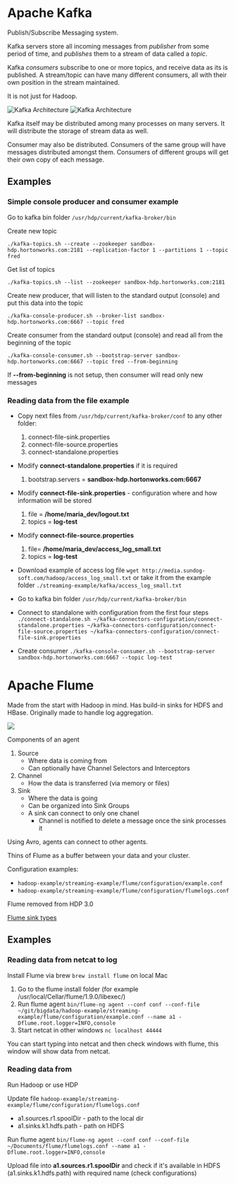 # Apache Kafka
Publish/Subscribe Messaging system. 

Kafka servers store all incoming messages from _publisher_ from some period of time, and _publishes_ them to a stream of data called a _topic_. 

Kafka _consumers_ subscribe to one or more topics, and receive data as its is published. A stream/topic can have many different consumers, all with their own position in the stream maintained.

It is not just for Hadoop.

![Kafka Architecture](https://d2h0cx97tjks2p.cloudfront.net/blogs/wp-content/uploads/sites/2/2018/04/Apache-Kafka-Cluster-1.png)
![Kafka Architecture](https://d2h0cx97tjks2p.cloudfront.net/blogs/wp-content/uploads/sites/2/2018/04/Kafka-Architecture.png)

Kafka itself may be distributed among many processes on many servers. It will distribute the storage of stream data as well.

Consumer may also be distributed. Consumers of the same group will have messages distributed amongst them. Consumers of different groups will get their own copy of each message.

## Examples

### Simple console producer and consumer example

Go to kafka bin folder ```/usr/hdp/current/kafka-broker/bin```

Create new topic
```
./kafka-topics.sh --create --zookeeper sandbox-hdp.hortonworks.com:2181 --replication-factor 1 --partitions 1 --topic fred
```

Get list of topics
```
./kafka-topics.sh --list --zookeeper sandbox-hdp.hortonworks.com:2181
```
 
Create new producer, that will listen to the standard output (console) and put this data into the topic
```
./kafka-console-producer.sh --broker-list sandbox-hdp.hortonworks.com:6667 --topic fred
```

Create consumer from the standard output (console) and read all from the beginning of the topic
```
./kafka-console-consumer.sh --bootstrap-server sandbox-hdp.hortonworks.com:6667 --topic fred --from-beginning
```

If **--from-beginning** is not setup, then consumer will read only new messages

### Reading data from the file example

* Copy next files from ```/usr/hdp/current/kafka-broker/conf``` to any other folder:
    1. connect-file-sink.properties
    2. connect-file-source.properties
    3. connect-standalone.properties

* Modify **connect-standalone.properties** if it is required
    1. bootstrap.servers = **sandbox-hdp.hortonworks.com:6667**

* Modify **connect-file-sink.properties** - configuration where and how information will be stored
    1. file = **/home/maria_dev/logout.txt**
    2. topics = **log-test**

* Modify **connect-file-source.properties**
    1. file= **/home/maria_dev/access_log_small.txt**
    2. topics = **log-test**

* Download example of access log file ```wget http://media.sundog-soft.com/hadoop/access_log_small.txt``` or take it from the example folder ```./streaming-example/kafka/access_log_small.txt```

* Go to kafka bin folder ```/usr/hdp/current/kafka-broker/bin```

* Connect to standalone with configuration from the first four steps ```./connect-standalone.sh ~/kafka-connectors-configuration/connect-standalone.properties ~/kafka-connectors-configuration/connect-file-source.properties ~/kafka-connectors-configuration/connect-file-sink.properties```

* Create consumer ```./kafka-console-consumer.sh --bootstrap-server sandbox-hdp.hortonworks.com:6667 --topic log-test```

# Apache Flume
Made from the start with Hadoop in mind. Has build-in sinks for HDFS and HBase. Originally made to handle log aggregation. 

![](https://flume.apache.org/_images/DevGuide_image00.png)

Components of an agent
1. Source
    * Where data is coming from
    * Can optionally have Channel Selectors and Interceptors
2. Channel
    * How the data is transferred (via memory or files)
3. Sink
    * Where the data is going
    * Can be organized into Sink Groups
    * A sink can connect to only one chanel
        * Channel is notified to delete a message once the sink processes it

Using Avro, agents can connect to other agents.

Thins of Flume as a buffer between your data and your cluster.

Configuration examples: 
* ```hadoop-example/streaming-example/flume/configuration/example.conf```
* ```hadoop-example/streaming-example/flume/configuration/flumelogs.conf```

Flume removed from HDP 3.0

[Flume sink types](https://data-flair.training/blogs/flume-sink/)

## Examples

### Reading data from netcat to log
Install Flume via brew ```brew install flume``` on local Mac

1. Go to the flume install folder (for example /usr/local/Cellar/flume/1.9.0/libexec/)
2. Run flume agent ```bin/flume-ng agent --conf conf --conf-file ~/git/bigdata/hadoop-example/streaming-example/flume/configuration/example.conf --name a1 -Dflume.root.logger=INFO,console```
3. Start netcat in other windows ```nc localhost 44444```

You can start typing into netcat and then check windows with flume, this window will show data from netcat.

### Reading data from 
Run Hadoop or use HDP

Update file ```hadoop-example/streaming-example/flume/configuration/flumelogs.conf```
* a1.sources.r1.spoolDir - path to the local dir
* a1.sinks.k1.hdfs.path - path on HDFS

Run flume agent ```bin/flume-ng agent --conf conf --conf-file ~/Documents/flume/flumelogs.conf --name a1 -Dflume.root.logger=INFO,console```

Upload file into **a1.sources.r1.spoolDir** and check if it's available in HDFS (a1.sinks.k1.hdfs.path) with required name (check configurations)
